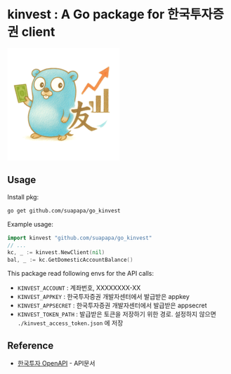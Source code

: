 # kinvest : A Go package for 한국투자증권 client

![logo](_img/go_kinvest.png)

## Usage

Install pkg:
```sh
go get github.com/suapapa/go_kinvest
```

Example usage:
```go
import kinvest "github.com/suapapa/go_kinvest"
// ...
kc, _ := kinvest.NewClient(nil)
bal, _ := kc.GetDomesticAccountBalance()
```

This package read following envs for the API calls:
- `KINVEST_ACCOUNT` : 계좌번호, XXXXXXXX-XX
- `KINVEST_APPKEY` : 한국투자증권 개발자센터에서 발급받은 appkey
- `KINVEST_APPSECRET` : 한국투자증권 개발자센터에서 발급받은 appsecret
- `KINVEST_TOKEN_PATH` : 발급받은 토큰을 저장하기 위한 경로. 설정하지 않으면 `./kinvest_access_token.json` 에 저장

## Reference
- [한국투자 OpenAPI](https://apiportal.koreainvestment.com/apiservice) - API문서
